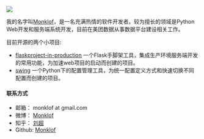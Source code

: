 ![][avatar]

我的名字叫[Monklof][mk]，是一名充满热情的软件开发者。较为擅长的领域是Python Web开发和服务端系统开发，目前在美团数据从事数据平台建设相关工作。

目前开源的两个小项目: 

* [flaskproject-in-production](https://github.com/monklof/flaskproject-in-production) 一个Flask手脚架工具，集成生产环境服务端开发的常用功能，为加速web项目的启动而创建的项目。
* [swing](https://github.com/monklof/swing) 一个Python下的配置管理工具，为统一配置定义方式和快速切换不同配置而创建的项目。

#### 联系方式

* 邮箱： monklof at gmail.com
* 微博： [Monklof][weibo]
* 知乎： [刘超][zhihu]
* Github: [Monklof][gh]

[tnd]:http://tornadoweb.org/en/stable/
[mk]:http://monklof.com
[gh]:http://github.com/monklof
[weibo]:http://weibo.com/wehelloworldfirst
[zhihu]:http://www.zhihu.com/people/monklof
[avatar]:http://7lrwkm.com1.z0.glb.clouddn.com/blog-avatar-180x180.png
[hx]:http://hexo.io

